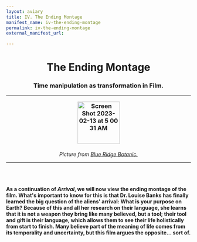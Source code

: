 ```yaml
---
layout: aviary
title: IV. The Ending Montage
manifest_name: iv-the-ending-montage
permalink: iv-the-ending-montage
external_manifest_url: 

---
```

<!-- Add an essay or interpretive material below this line,
using HTML or markdown.  Do not modify this file above this line -->
<h1><center>The Ending Montage</center>
<h3><center>Time manipulation as transformation in Film.</center>
<hr>
<p style="text-align:center;"><img width="115" alt="Screen Shot 2023-02-13 at 5 00 31 AM" src="https://user-images.githubusercontent.com/122332459/218440800-fe8fa20d-7666-4ef6-8eba-0a12b23e9068.png"></p>
<h6><center> Picture from <a href="https://www.blueridgebotanic.com/blog/florilegium">Blue Ridge Botanic.</a></center>
<hr>
<br>
  <h4>As a continuation of <i>Arrival</i>, we will now view the ending montage of the film. What's important to know for this is that Dr. Louise Banks has finally learned the big question of the aliens' arrival: What is your purpose on Earth? Because of this and all her research on their language, she learns that it is not a weapon they bring like many believed, but a tool; their tool and gift is their language, which allows them to see their life holistically from start to finish. Many believe part of the meaning of life comes from its temporality and uncertainty, but this film argues the opposite... sort of.</h4>
